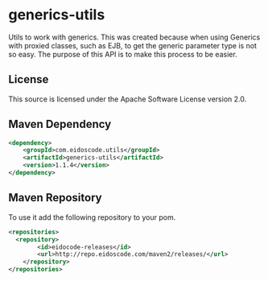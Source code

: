 generics-utils
==============

Utils to work with generics.
This was created because when using Generics with proxied classes, such as EJB, to get the generic parameter type is not so easy.
The purpose of this API is to make this process to be easier.


## License

This source is licensed under the Apache Software License version 2.0.


## Maven Dependency

```xml
<dependency>
	<groupId>com.eidoscode.utils</groupId>
	<artifactId>generics-utils</artifactId>
	<version>1.1.4</version>
</dependency>
```


## Maven Repository

To use it add the following repository to your pom.

```xml
<repositories>
  <repository>
		<id>eidocode-releases</id>
		<url>http://repo.eidoscode.com/maven2/releases/</url>
	</repository>
</repositories>
```
